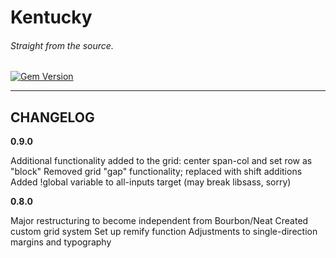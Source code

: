 # Kentucky
###### Straight from the source.

[![Gem Version](https://badge.fury.io/rb/kentucky.png)](http://badge.fury.io/rb/kentucky)

***

## CHANGELOG

**0.9.0**

Additional functionality added to the grid: center span-col and set row as "block"
Removed grid "gap" functionality; replaced with shift additions
Added !global variable to all-inputs target (may break libsass, sorry)

**0.8.0**

Major restructuring to become independent from Bourbon/Neat
Created custom grid system
Set up remify function
Adjustments to single-direction margins and typography